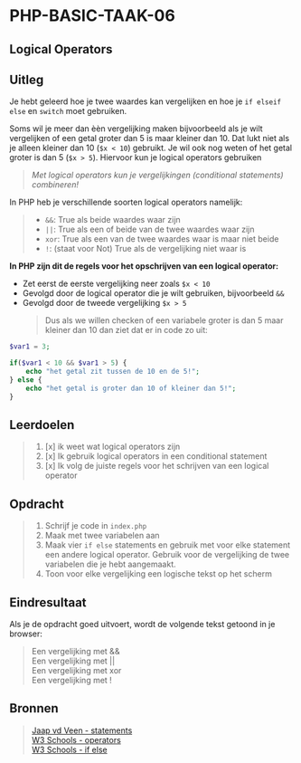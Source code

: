 # PHP-BASIC-TAAK-06

## Logical Operators

## Uitleg

Je hebt geleerd hoe je twee waardes kan vergelijken en hoe je `if elseif else` en `switch` moet gebruiken.

Soms wil je meer dan èèn vergelijking maken bijvoorbeeld als je wilt vergelijken of een getal groter dan 5 is maar kleiner dan 10. Dat lukt niet als je alleen kleiner dan 10 (`$x < 10`) gebruikt. Je wil ook nog weten of het getal groter is dan 5 (`$x > 5`). Hiervoor kun je logical operators gebruiken

> _Met logical operators kun je vergelijkingen (conditional statements) combineren!_

In PHP heb je verschillende soorten logical operators namelijk:

> - `&&`: True als beide waardes waar zijn
> - `||`: True als een of beide van de twee waardes waar zijn
> - `xor`: True als een van de twee waardes waar is maar niet beide
> - `!`: (staat voor Not) True als de vergelijking niet waar is

**In PHP zijn dit de regels voor het opschrijven van een logical operator:**

- Zet eerst de eerste vergelijking neer zoals `$x < 10`
- Gevolgd door de logical operator die je wilt gebruiken, bijvoorbeeld `&&`
- Gevolgd door de tweede vergelijking `$x > 5`
  > Dus als we willen checken of een variabele groter is dan 5 maar kleiner dan 10 dan ziet dat er in code zo uit:

```php
$var1 = 3;

if($var1 < 10 && $var1 > 5) {
    echo "het getal zit tussen de 10 en de 5!";
} else {
    echo "het getal is groter dan 10 of kleiner dan 5!";
}
```

>

## Leerdoelen

> 1.  [x] ik weet wat logical operators zijn
> 2.  [x] Ik gebruik logical operators in een conditional statement
> 3.  [x] Ik volg de juiste regels voor het schrijven van een logical operator

## Opdracht

> 1.  Schrijf je code in `index.php`
> 2.  Maak met twee variabelen aan
> 3.  Maak vier `if else` statements en gebruik met voor elke statement een andere logical operator. Gebruik voor de vergelijking de twee variabelen die je hebt aangemaakt.
> 4.  Toon voor elke vergelijking een logische tekst op het scherm

## Eindresultaat

Als je de opdracht goed uitvoert, wordt de volgende tekst getoond in je browser:

> Een vergelijking met &&  
> Een vergelijking met ||  
> Een vergelijking met xor  
> Een vergelijking met !

## Bronnen

> [Jaap vd Veen - statements](https://phpbasis.jaapvdveen.nl/basiscursus-php/les-2-inleiding-statements/)  
> [W3 Schools - operators](https://www.w3schools.com/php/php_operators.asp)  
> [W3 Schools - if else](https://www.w3schools.com/php/php_if_else.asp)
